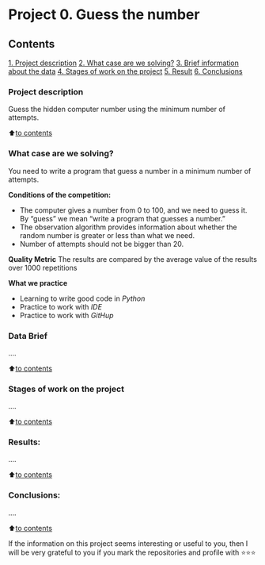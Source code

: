 # Project 0. Guess the number

## Contents
[1. Project description](README.md#Project-description)
[2. What case are we solving?](README.md#What-case-we-are-solving)
[3. Brief information about the data](README.md#Brief-information-about-the-data)
[4. Stages of work on the project](README.md#Stages-of-work-on-the-project)
[5. Result](README.md#Result)
[6. Conclusions](README.md#Conclusions)

### Project description
Guess the hidden computer number using the minimum number of attempts.

:arrow_up:[to contents](README.md#Contents)


### What case are we solving?
You need to write a program that guess a number in a minimum number of attempts.

**Conditions of the competition:**
- The computer gives a number from 0 to 100, and we need to guess it. By “guess” we mean “write a program that guesses a number.”
- The observation algorithm provides information about whether the random number is greater or less than what we need.
- Number of attempts should not be bigger than 20.  

**Quality Metric**
The results are compared by the average value of the results over 1000 repetitions

**What we practice**
- Learning to write good code in *Python*
- Practice to work with *IDE*
- Practice to work with *GitHup*


### Data Brief
....
  
:arrow_up:[to contents](README.md#Contents)


### Stages of work on the project
....

:arrow_up:[to contents](README.md#Contents)


### Results:
....

:arrow_up:[to contents](README.md#Contents)


### Conclusions:
....

:arrow_up:[to contents](README.md#Contents)


If the information on this project seems interesting or useful to you, then I will be very grateful to you if you mark the repositories and profile with ⭐️⭐️⭐️
